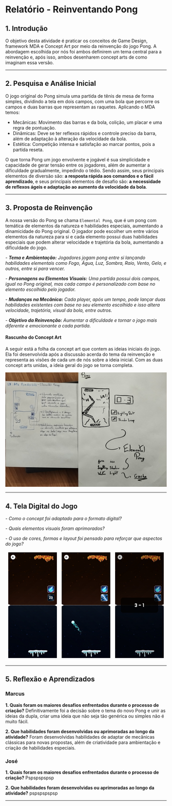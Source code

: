 # Relatório - Reinventando Pong


## 1. Introdução  
O objetivo desta atividade é praticar os conceitos de Game Design, framework MDA e Concept Art por meio da reinvenção do jogo Pong.
A abordagem escolhida por nós foi ambos definirem um tema central para a reinvenção e, após isso, ambos desenharem concept arts de como imaginam essa versão.
 
---

## 2. Pesquisa e Análise Inicial  
O jogo original do Pong simula uma partida de tênis de mesa de forma simples, dividindo a tela em dois campos, com uma bola que percorre os campos e duas barras que representam as raquetes. Aplicando o MDA temos:
* Mecânicas: Movimento das barras e da bola, colição, um placar e uma regra de pontuação.
* Dinâmicas: Deve se ter reflexos rápidos e controle preciso da barra, além de adaptação à alteração da velocidade da bola.
* Estética: Competição intensa e satisfação ao marcar pontos, pois a partida reseta.

O que torna Pong um jogo envolvente e jogável é sua simplicidade e capacidade de gerar tensão entre os jogadores, além de aumentar a dificuldade gradualmente, impedindo o tédio. Sendo assim, seus principais elementos de diversão são: **a resposta rápida aos comandos e o fácil aprendizado**, e seus principais elementos de desafio são: **a necessidade de reflexos ágeis e adaptação ao aumento da velocidade da bola**. 

---

## 3. Proposta de Reinvenção  
A nossa versão do Pong se chama `Elemental Pong`, que é um pong com temática de elementos da natureza e habilidades especiais, aumentando a dinamicidade do Pong original. O jogador pode escolher um entre vários elementos da natureza para si e cada elemento possui duas habilidades especiais que podem alterar velocidade e trajetória da bola, aumentando a dificuldade do jogo.

*- **Tema e Ambientação:** Jogadores jogam pong entre si lançando habilidades elementais como Fogo, Água, Luz, Sombra, Raio, Vento, Gelo, e outros, entre si para vencer.*

*- **Personagens ou Elementos Visuais:** Uma partida possui dois campos, igual no Pong original, mas cada campo é personalizado com base no elemento escolhido pelo jogador.*

*- **Mudanças na Mecânica:** Cada player, após um tempo, pode lançar duas habilidades existentes com base no seu elemento escolhido e isso altera velocidade, trajetória, visual da bola, entre outros.*

*- **Objetivo da Reinvenção:** Aumentar a dificuldade e tornar o jogo mais diferente e emocionante a cada partida.*

#### Rascunho do Concept Art
A seguir está a folha da concept art que contem as ideias iniciais do jogo. Ela foi desenvolvida após a discussão acerda do tema da reinvenção e representa as visões de cada um de nós sobre a ideia inicial. Com as duas concept arts unidas, a ideia geral do jogo se torna completa.
<div style="text-align: center;">
    <img src="./elemental_pong_concept_art.jpeg" alt="concept_art">
</div>

---

## 4. Tela Digital do Jogo  
*- Como o concept foi adaptado para o formato digital?*

*- Quais elementos visuais foram aprimorados?*  

*- O uso de cores, formas e layout foi pensado para reforçar que aspectos do jogo?*  

<table style="border: 1px solid white; margin: 0 auto;">
    <tr>
        <td style="border: 1px solid white;"><img src="./ep1.jpeg" width="300"></td>
        <td style="border: 1px solid white;"><img src="./ep2.jpeg" width="300"></td>
        <td style="border: 1px solid white;"><img src="./ep3.jpeg" width="300"></td>
    </tr>
</table>

---

## 5. Reflexão e Aprendizados  

### Marcus
**1. Quais foram os maiores desafios enfrentados durante o processo de criação?**
Definitivamente foi a decisão sobre o tema do novo Pong e unir as ideias da dupla, criar uma ideia que não seja tão genérica ou simples não é muito fácil.

**2. Que habilidades foram desenvolvidas ou aprimoradas ao longo da atividade?** Foram desenvolvidas habilidades de adaptar de mecânicas clássicas para novas propostas, além de criatividade para ambientação e criação de habilidades especiais.

### José
**1. Quais foram os maiores desafios enfrentados durante o processo de criação?**
Pspspspspsp

**2. Que habilidades foram desenvolvidas ou aprimoradas ao longo da atividade?**
pspspspspsp

---
